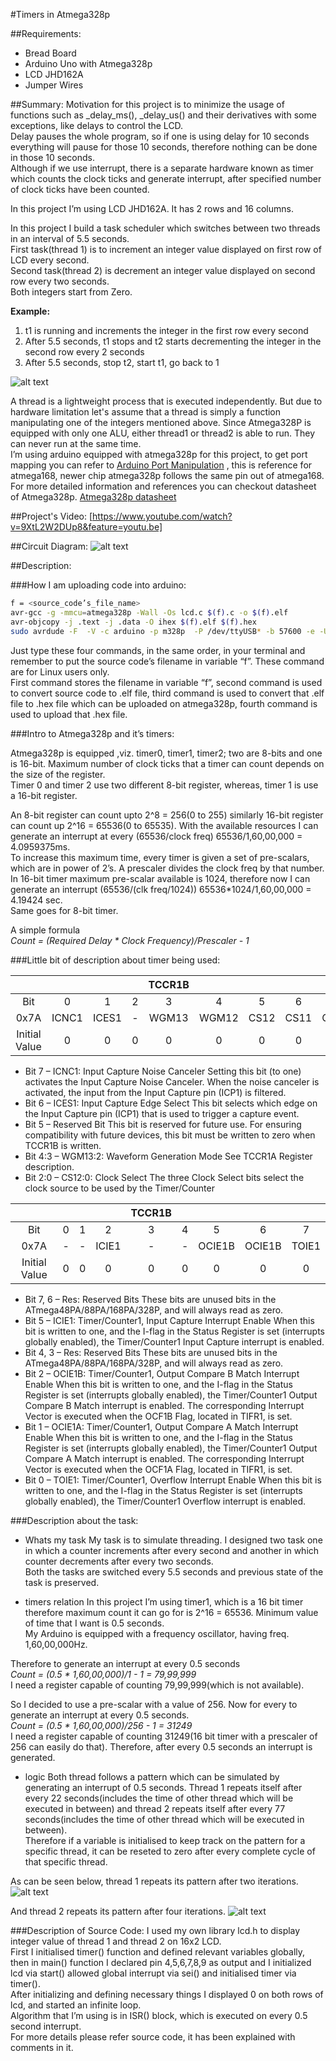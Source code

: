#Timers in Atmega328p

##Requirements:
* Bread Board
* Arduino Uno with Atmega328p
* LCD JHD162A
* Jumper Wires


##Summary:
Motivation for this project is to minimize the usage of functions such as _delay_ms(), _delay_us() and their derivatives with some exceptions, like delays to control the LCD.<br>
Delay pauses the whole program, so if one is using delay for 10 seconds everything will pause for those 10 seconds, therefore nothing can be done in those 10 seconds.<br>
Although if we use interrupt, there is a separate hardware known as timer which counts the clock ticks and generate interrupt, after specified number of clock ticks have been counted.

In this project I’m using LCD JHD162A. It has 2 rows and 16 columns.

In this project I build a task scheduler which switches between two threads in an interval of 5.5 seconds.<br>
First task(thread 1) is to increment an integer value displayed on first row of LCD every second.<br>
Second task(thread 2) is decrement an integer value displayed on second row every two seconds.<br>
Both integers start from Zero.

**Example:**<br>
1. t1 is running and increments the integer in the first row every second<br>
2. After 5.5 seconds, t1 stops and t2 starts decrementing the integer in the second row every 2 seconds<br>
3. After 5.5 seconds, stop t2, start t1, go back to 1<br>

![alt text][timming diagram]

A thread is a lightweight process that is executed independently. But due to hardware limitation let's assume that a thread is simply a function manipulating one of the integers mentioned above. Since Atmega328P is equipped with only one ALU, either thread1 or thread2 is able to run. They can never run at the same time.<br>
I’m using arduino equipped with atmega328p for this project, to get port mapping you can refer to [Arduino Port Manipulation] , this is reference for atmega168, newer chip atmega328p follows the same pin out of atmega168.<br>
For more detailed information and references you can checkout datasheet of Atmega328p.
[Atmega328p datasheet]



##Project's Video:
[https://www.youtube.com/watch?v=9XtL2W2DUp8&feature=youtu.be]

##Circuit Diagram:
![alt text][circuit diagram]


##Description:

###How I am uploading code into arduino:

```sh
f = <source_code’s_file_name>
avr-gcc -g -mmcu=atmega328p -Wall -Os lcd.c $(f).c -o $(f).elf
avr-objcopy -j .text -j .data -O ihex $(f).elf $(f).hex
sudo avrdude -F  -V -c arduino -p m328p  -P /dev/ttyUSB* -b 57600 -e -U flash:w:$(f).hex
```
Just type these four commands, in the same order, in your terminal and remember to put the source code’s filename in variable “f”. These command are for Linux users only.<br>
First command stores the filename in variable “f”, second command is used to convert source code to .elf file, third command is used to convert that .elf file to .hex file which can be uploaded on atmega328p, fourth command is used to upload that .hex file.


###Intro to Atmega328p and it’s timers:

Atmega328p is equipped ,viz. timer0, timer1, timer2; two are 8-bits and one is 16-bit. Maximum number of clock ticks that a timer can count depends on the size of the register.<br>
Timer 0 and timer 2 use two different 8-bit register, whereas, timer 1 is use a 16-bit register.

An 8-bit register can count upto 2^8 = 256(0 to 255) similarly 16-bit register can count up 2^16 = 65536(0 to 65535). With the available resources I can generate an interrupt at every  (65536/clock freq) 65536/1,60,00,000 = 4.0959375ms.<br>
To increase this maximum time, every timer is given a set of pre-scalars, which are in power of 2’s. A prescaler divides the clock freq by that number. In 16-bit timer maximum pre-scalar available is 1024, therefore now I can generate an interrupt (65536/(clk freq/1024))  65536*1024/1,60,00,000 = 4.19424 sec.<br>
Same goes for 8-bit timer.

A simple formula<br>
*Count = (Required Delay * Clock Frequency)/Prescaler - 1*


###Little bit of description about timer being used:

|            |     |      |      |    TCCR1B    |      |       |       |       |
|:----------------:|:----:|:----:|:-----:|:----:|:----:|:-----:|:-----:|:-----:|
| Bit              |   0  |   1  |   2   |   3  |   4  |   5   |   6   |   7   |
| 0x7A             |ICNC1 |ICES1 |   -   |WGM13 |WGM12 | CS12  | CS11  | CS10  |
| Initial Value    |   0  |   0  |   0   |   0  |   0  |   0   |   0   |   0   |

* Bit 7 – ICNC1: Input Capture Noise Canceler
Setting this bit (to one) activates the Input Capture Noise Canceler. When the noise canceler is activated, the input from the Input Capture pin (ICP1) is filtered.
* Bit 6 – ICES1: Input Capture Edge Select
This bit selects which edge on the Input Capture pin (ICP1) that is used to trigger a capture event.
* Bit 5 – Reserved Bit
This bit is reserved for future use. For ensuring compatibility with future devices, this bit must be written to zero when TCCR1B is written.
* Bit 4:3 – WGM13:2: Waveform Generation Mode
See TCCR1A Register description.
* Bit 2:0 – CS12:0: Clock Select
The three Clock Select bits select the clock source to be used by the Timer/Counter




|            |     |      |      |    TCCR1B    |      |       |       |       |
|:----------------:|:----:|:----:|:-----:|:----:|:----:|:-----:|:-----:|:-----:|
| Bit              |   0  |   1  |   2   |   3  |   4  |   5   |   6   |   7   |
| 0x7A             |   -  |   -  | ICIE1 |   -  |   -  |OCIE1B |OCIE1B | TOIE1 |
| Initial Value    |   0  |   0  |   0   |   0  |   0  |   0   |   0   |   0   |

* Bit 7, 6 – Res: Reserved Bits
These bits are unused bits in the ATmega48PA/88PA/168PA/328P, and will always read as zero.
* Bit 5 – ICIE1: Timer/Counter1, Input Capture Interrupt Enable
When this bit is written to one, and the I-flag in the Status Register is set (interrupts globally enabled), the Timer/Counter1 Input Capture interrupt is enabled.
* Bit 4, 3 – Res: Reserved Bits
These bits are unused bits in the ATmega48PA/88PA/168PA/328P, and will always read as zero.
* Bit 2 – OCIE1B: Timer/Counter1, Output Compare B Match Interrupt Enable
When this bit is written to one, and the I-flag in the Status Register is set (interrupts globally enabled), the Timer/Counter1 Output Compare B Match interrupt is enabled. The corresponding Interrupt Vector is executed when the OCF1B Flag, located in
TIFR1, is set.
* Bit 1 – OCIE1A: Timer/Counter1, Output Compare A Match Interrupt Enable
When this bit is written to one, and the I-flag in the Status Register is set (interrupts globally enabled), the Timer/Counter1 Output Compare A Match interrupt is enabled. The corresponding Interrupt Vector is executed when the OCF1A Flag, located in TIFR1, is set.
* Bit 0 – TOIE1: Timer/Counter1, Overflow Interrupt Enable
When this bit is written to one, and the I-flag in the Status Register is set (interrupts globally enabled), the Timer/Counter1 Overflow interrupt is enabled.




###Description about the task:
* Whats my task
My task is to simulate threading. I designed two task one in which a counter increments after every second and another in which counter decrements after every two seconds.<br>
Both the tasks are switched every 5.5 seconds and previous state of the task is preserved.

* timers relation
In this project I’m using timer1, which is a 16 bit timer therefore maximum count it can go for is 2^16 = 65536. 
Minimum value of time that I want is 0.5 seconds.<br>
My Arduino is equipped with a frequency oscillator, having freq. 1,60,00,000Hz.

Therefore to generate an interrupt at every 0.5 seconds<br>
*Count = (0.5 * 1,60,00,000)/1 - 1 = 79,99,999*<br>
I need a register capable of counting 79,99,999(which is not available).

So I decided to use a pre-scalar with a value of 256. Now for every to generate an interrupt at every 0.5 seconds.<br>
*Count = (0.5 * 1,60,00,000)/256 - 1 = 31249*<br>
I need a register capable of counting 31249(16 bit timer with a prescaler of 256 can easily do that).
Therefore, after every 0.5 seconds an interrupt is generated.

* logic
Both thread follows a pattern which can be simulated by generating an interrupt of 0.5 seconds. Thread 1 repeats itself after every 22 seconds(includes the time of other thread which will be executed in between) and thread 2 repeats itself after every 77 seconds(includes the time of other thread which will be executed in between).<br>
Therefore if a variable is initialised to keep track on the pattern for a specific thread, it can be reseted to zero after every complete cycle of that specific thread.



As can be seen below, thread 1 repeats its pattern after two iterations.
![alt text][pattern for thread1]


And thread 2 repeats its pattern after four iterations.
![alt text][pattern for thread2]




###Description of Source Code:
I used my own library lcd.h to display integer value of thread 1 and thread 2 on 16x2 LCD.<br>
First I initialised timer() function and defined relevant variables globally, then in main() function I declared pin 4,5,6,7,8,9 as output and I initialized lcd via start() allowed global interrupt via sei() and initialised timer via timer().<br>
After initializing and defining necessary things I displayed 0 on both rows of lcd, and started an infinite loop.<br>
Algorithm that I’m using is in ISR() block, which is executed on every 0.5 second interrupt.<br>
For more details please refer source code, it has been explained with comments in it.<br>



[timming diagram]: https://github.com/varun13169/Engineers_Garage/blob/master/Timers%20in%20Atmega328p/timming%20diagram.jpg "timming diagram"

[Arduino Port Manipulation]: http://www.arduino.cc/en/Reference/PortManipulation
[Atmega328p datasheet]: http://www.atmel.com/Images/doc8161.pdf
[https://www.youtube.com/watch?v=9XtL2W2DUp8&feature=youtu.be]: https://www.youtube.com/watch?v=9XtL2W2DUp8&feature=youtu.be
[circuit diagram]: https://github.com/varun13169/Engineers_Garage/blob/master/Timers%20in%20Atmega328p/circuit%20diagram.jpg "circuit diagram"

[pattern for thread1]: https://github.com/varun13169/Engineers_Garage/blob/master/Timers%20in%20Atmega328p/pattern%20for%20thread1.jpg "pattern for thread1"

[pattern for thread2]: https://github.com/varun13169/Engineers_Garage/blob/master/Timers%20in%20Atmega328p/pattern%20for%20thread2.jpg "pattern for thread2"






